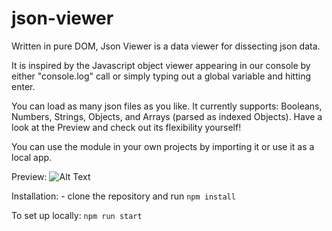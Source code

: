 # json-viewer

Written in pure DOM, Json Viewer is a data viewer for dissecting json data.

It is inspired by the Javascript object viewer appearing in our console by either "console.log" call or simply typing out a global variable and hitting enter.

You can load as many json files as you like. It currently supports: Booleans, Numbers, Strings, Objects, and Arrays (parsed as indexed Objects). Have a look at the Preview and check out its flexibility yourself!

You can use the module in your own projects by importing it or use it as a local app.

Preview:
![Alt Text](https://raw.githubusercontent.com/BeAllAround/json-viewer/main/Preview.gif)

Installation:
        - clone the repository and run `npm install`

To set up locally: 
        `npm run start`
